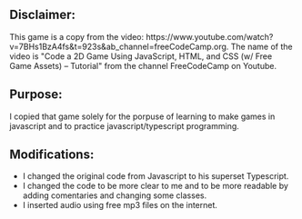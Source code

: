 <h2> Disclaimer:</h2>
<p>
This game is a copy from the video: https://www.youtube.com/watch?v=7BHs1BzA4fs&t=923s&ab_channel=freeCodeCamp.org. 
The name of the video is "Code a 2D Game Using JavaScript, HTML, and CSS (w/ Free Game Assets) – Tutorial" from the channel FreeCodeCamp on Youtube.
</p>

<h2> Purpose:</h2>
<p>
I copied that game solely for the porpuse of learning to make games in javascript and to practice javascript/typescript programming.
</p>

<h2> Modifications: </h2>
<ul>
    <li>
        I changed the original code from Javascript to his superset Typescript.
    </li>
    <li>
        I changed the code to be more clear to me and to be more readable by adding comentaries and changing some classes. 
    </li>
    <li>
        I inserted audio using free mp3 files on the internet.
    </li>
    
</ul>

</h2>
